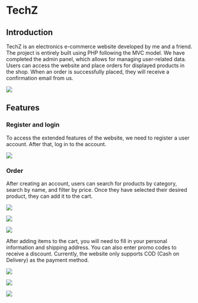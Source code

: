 # TechZ
## Introduction
TechZ is an electronics e-commerce website developed by me and a friend. The project is entirely built using PHP following the MVC model. We have completed the admin panel, which allows for managing user-related data. Users can access the website and place orders for displayed products in the shop. When an order is successfully placed, they will receive a confirmation email from us.

![](https://iili.io/3JiCqWG.png)
## Features
### Register and login 
To access the extended features of the website, we need to register a user account. After that, log in to the account.

![](https://iili.io/3JiTZ2j.png)

### Order
After creating an account, users can search for products by category, search by name, and filter by price. Once they have selected their desired product, they can add it to the cart.

![](https://iili.io/3JiGWcN.png)

![](https://iili.io/3JimoMX.png)

![](https://iili.io/3Js9mJa.png)

After adding items to the cart, you will need to fill in your personal information and shipping address. You can also enter promo codes to receive a discount. Currently, the website only supports COD (Cash on Delivery) as the payment method.

![](https://iili.io/3Js9mJa.png)

![](https://iili.io/3JimxPn.png)

![](https://iili.io/3Jimnnt.png)
